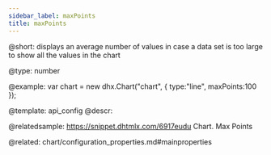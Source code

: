 ```yaml
---
sidebar_label: maxPoints
title: maxPoints
---          
```


@short: 
displays an average number of values in case a data set is too large to show all the values in the chart




@type: number

@example: 
var chart = new dhx.Chart("chart", {
	type:"line",
	maxPoints:100
});


@template:	api_config
@descr: 


@relatedsample:
https://snippet.dhtmlx.com/6917eudu	Chart. Max Points

@related:
chart/configuration_properties.md#mainproperties